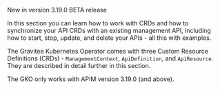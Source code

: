 <span class="label label-version">New in version 3.19.0</span> <span
class="label label-version">BETA release</span>

In this section you can learn how to work with CRDs and how to
synchronize your API CRDs with an existing management API, including how
to start, stop, update, and delete your APIs - all this with examples.

The Gravitee Kubernetes Operator comes with three Custom Resource
Definitions (CRDs) - `ManagementContext`, `ApiDefinition`, and
`ApiResource`. They are described in detail further in this section.

The GKO only works with APIM version 3.19.0 (and above).
